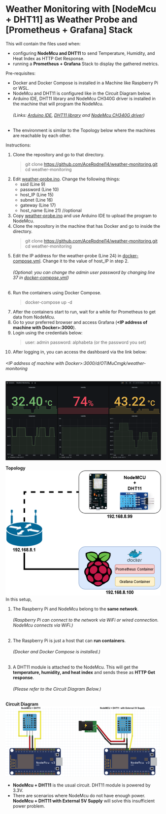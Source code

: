 # Weather Monitoring with [NodeMcu + DHT11] as Weather Probe and [Prometheus + Grafana] Stack

This will contain the files used when:
- configuring **NodeMcu and DHT11** to send Temperature, Humidity, and Heat Index as HTTP Get Response.
- running a **Prometheus + Grafana** Stack to display the gathered metrics.

Pre-requisites:
- Docker and Docker Compose is installed in a Machine like Raspberry Pi or WSL.
- NodeMcu and DHT11 is configured like in the Circuit Diagram below.
- Arduino IDE, DHT11 library and NodeMcu CH340G driver is installed in the machine that will program the NodeMcu.
  ###### (*Links: [Arduino IDE](https://www.arduino.cc/en/guide/windows), [DHT11 library](https://randomnerdtutorials.com/complete-guide-for-dht11dht22-humidity-and-temperature-sensor-with-arduino/) and [NodeMcu CH340G driver](https://learn.sparkfun.com/tutorials/how-to-install-ch340-drivers/all#drivers-if-you-need-them)*)
- The environment is similar to the Topology below where the machines are reachable by each other.

Instructions:
1. Clone the repository and go to that directory.
   > git clone https://github.com/AceRodnel14/weather-monitoring.git
   > cd weather-monitoring
2. Edit [weather-probe.ino](./src/weather-probe.ino). Change the following things:
   - ssid (Line 9)
   - password (Line 10)
   - host_IP (Line 15)
   - subnet (Line 16)
   - gateway (Line 17)
   - host_name (Line 21) //optional
3. Copy [weather-probe.ino](./src/weather-probe.ino) and use Arduino IDE to upload the program to NodeMcu.
4. Clone the repository in the machine that has Docker and go to inside the directory.
   > git clone https://github.com/AceRodnel14/weather-monitoring.git
   > cd weather-monitoring
5. Edit the IP address for the weather-probe (Line 24) in [docker-compose.yml](./docker-compose.yml). Change it to the value of host_IP in step 2.<br>
   ###### (*Optional: you can change the admin user password by changing line 37 in [docker-compose.yml](./docker-compose.yml)*)
7. Run the containers using Docker Compose.
   > docker-compose up -d
8. After the containers start to run, wait for a while for Prometheus to get data from NodeMcu.
9. Go to your preferred browser and access Grafana (**\<IP address of machine with Docker\>:3000**).
10. Login using the credentials below:
    > user: admin
    > password: alphabeta (or the password you set)
11. After logging in, you can access the dashboard via the link below:
   ###### \<IP address of machine with Docker\>:3000/d/OTlMuCmgk/weather-monitoring
![grafana-dashboard](./images/grafana-dashboard.png "Grafana Dashboard")

**Topology**
![topology](./images/topology.png "Topology")
<br>
In this setup, 
1. The Raspberry Pi and NodeMcu belong to the **same network**.
   ###### (*Raspberry Pi can connect to the network via WiFi or wired connection. NodeMcu connects via WiFi.*)
2. The Raspberry Pi is just a host that can **run containers**.
   ###### (*Docker and Docker Compose is installed.*)
3. A DHT11 module is attached to the NodeMcu. This will get the **temperature, humidity, and heat index** and sends these as **HTTP Get response**. </br>
   ###### (*Please refer to the Circuit Diagram Below.*)

**Circuit Diagram**
![circuit-diagram](./images/circuit-diagram.png "Circuit Diagram")
<br>
- **NodeMcu + DHT11** is the usual circuit. DHT11 module is powered by 3.3V.
- There are scenarios where NodeMcu do not have enough power. **NodeMcu + DHT11 with External 5V Supply** will solve this insufficient power problem.
